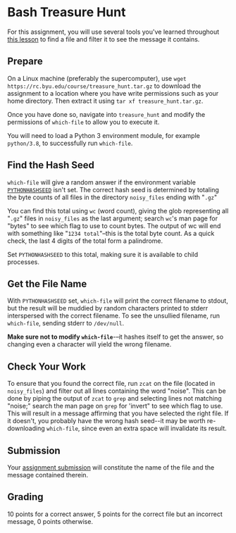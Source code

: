 ---
---

# Bash Treasure Hunt

For this assignment, you will use several tools you've learned throughout [this lesson](../lessons/2.md) to find a file and filter it to see the message it contains. 



## Prepare

On a Linux machine (preferably the supercomputer), use `wget https://rc.byu.edu/course/treasure_hunt.tar.gz` to download the assignment to a location where you have write permissions such as your home directory. Then extract it using `tar xf treasure_hunt.tar.gz`.

Once you have done so, navigate into `treasure_hunt` and modify the permissions of `which-file` to allow you to execute it.

You will need to load a Python 3 environment module, for example `python/3.8`, to successfully run `which-file`.



## Find the Hash Seed

`which-file` will give a random answer if the environment variable [`PYTHONHASHSEED`](https://docs.python.org/3/using/cmdline.html#envvar-PYTHONHASHSEED) isn't set. The correct hash seed is determined by totaling the byte counts of all files in the directory `noisy_files` ending with "`.gz`"

You can find this total using `wc` (word count), giving the glob representing all "`.gz`" files in `noisy_files` as the last argument; search `wc`'s man page for "bytes" to see which flag to use to count bytes. The output of wc will end with something like "`1234 total`"–this is the total byte count. As a quick check, the last 4 digits of the total form a palindrome. 

Set `PYTHONHASHSEED` to this total, making sure it is available to child processes.



## Get the File Name

With `PYTHONHASHSEED` set, `which-file` will print the correct filename to stdout, but the result will be muddied by random characters printed to stderr interspersed with the correct filename. To see the unsullied filename, run `which-file`, sending stderr to `/dev/null`.

**Make sure not to modify `which-file`**-–it hashes itself to get the answer, so changing even a character will yield the wrong filename.



## Check Your Work

To ensure that you found the correct file, run `zcat` on the file (located in `noisy_files`) and filter out all lines containing the word "noise". This can be done by piping the output of `zcat` to `grep` and selecting lines not matching "noise;" search the man page on `grep` for 'invert" to see which flag to use. This will result in a message affirming that you have selected the right file. If it doesn't, you probably have the wrong hash seed--it may be worth re-downloading `which-file`, since even an extra space will invalidate its result.



## Submission

Your [assignment submission](https://byu.instructure.com/courses/21221/assignments) will constitute the name of the file and the message contained therein.



## Grading

10 points for a correct answer, 5 points for the correct file but an incorrect message, 0 points otherwise.

